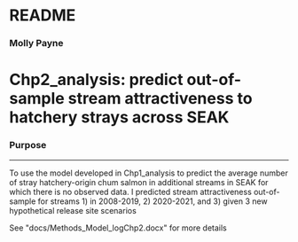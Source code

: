 # README

### Molly Payne

# Chp2_analysis: predict out-of-sample stream attractiveness to hatchery strays across SEAK

### Purpose

----

To use the model developed in Chp1_analysis to predict the average number of stray hatchery-origin chum salmon in additional streams in SEAK for which there is no observed data. I predicted stream attractiveness out-of-sample for streams 1) in 2008-2019, 2) 2020-2021, and 3) given 3 new hypothetical release site scenarios <br>

See "docs/Methods_Model_logChp2.docx" for more details
